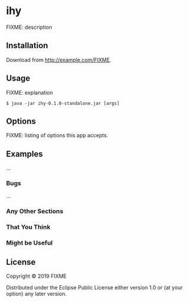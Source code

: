 # ihy

FIXME: description

## Installation

Download from http://example.com/FIXME.

## Usage

FIXME: explanation

    $ java -jar ihy-0.1.0-standalone.jar [args]

## Options

FIXME: listing of options this app accepts.

## Examples

...

### Bugs

...

### Any Other Sections
### That You Think
### Might be Useful

## License

Copyright © 2019 FIXME

Distributed under the Eclipse Public License either version 1.0 or (at
your option) any later version.
